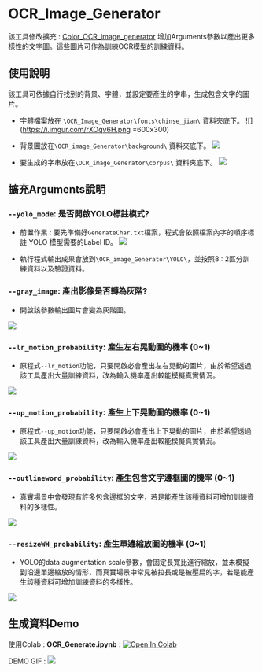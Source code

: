 
# OCR_Image_Generator

該工具修改擴充 : [Color_OCR_image_generator](https://github.com/zcswdt/Color_OCR_image_generator)
增加Arguments參數以產出更多樣性的文字圖。這些圖片可作為訓練OCR模型的訓練資料。


## 使用說明
該工具可依據自行找到的背景、字體，並設定要產生的字串，生成包含文字的圖片。
* 字體檔案放在 `\OCR_Image_Generator\fonts\chinse_jian\`  資料夾底下。
![](https://i.imgur.com/rXOqv6H.png =600x300)


* 背景圖放在`\OCR_image_Generator\background\` 資料夾底下。
![](https://i.imgur.com/yy6YbWf.png)



* 要生成的字串放在`\OCR_image_Generator\corpus\` 資料夾底下。
![](https://i.imgur.com/rPmDUeC.png)


## 擴充Arguments說明
### `--yolo_mode`: 是否開啟YOLO標註模式?
* 前置作業 : 要先準備好`GenerateChar.txt`檔案，程式會依照檔案內字的順序標註 YOLO 模型需要的Label ID。
![](https://i.imgur.com/9B1vf25.png)

* 執行程式輸出成果會放到`\OCR_image_Generator\YOLO\`，並按照8 : 2區分訓練資料以及驗證資料。



### `--gray_image`: 產出影像是否轉為灰階?
* 開啟該參數輸出圖片會變為灰階圖。

![](https://i.imgur.com/hOGsVnd.png)



### `--lr_motion_probability`: 產生左右晃動圖的機率 (0~1)
* 原程式`--lr_motion`功能，只要開啟必會產出左右晃動的圖片，由於希望透過該工具產出大量訓練資料，改為輸入機率產出較能模擬真實情況。

![](https://i.imgur.com/J8Z0nmL.png)


### `--up_motion_probability`: 產生上下晃動圖的機率 (0~1)
* 原程式`--up_motion`功能，只要開啟必會產出上下晃動的圖片，由於希望透過該工具產出大量訓練資料，改為輸入機率產出較能模擬真實情況。

![](https://i.imgur.com/GKVZCHw.png)


### `--outlineword_probability`: 產生包含文字邊框圖的機率 (0~1)
* 真實場景中會發現有許多包含邊框的文字，若是能產生該種資料可增加訓練資料的多樣性。

![](https://i.imgur.com/GuL8UeO.png)



### `--resizeWH_probability`: 產生單邊縮放圖的機率 (0~1)
* YOLO的data augmentation scale參數，會固定長寬比進行縮放，並未模擬到沿邊單邊縮放的情形，而真實場景中常見被拉長或是被壓扁的字，若是能產生該種資料可增加訓練資料的多樣性。

![](https://i.imgur.com/rN5Mcuv.png)




## 生成資料Demo
使用Colab : **OCR_Generate.ipynb** :  <a href="https://colab.research.google.com/drive/139BK2WuNYQGjGJ3l1VPhaFbMKz3I9tFI" target="_blank"><img src="https://colab.research.google.com/assets/colab-badge.svg" alt="Open In Colab"/></a> 

DEMO GIF :
![](https://i.imgur.com/uHLujW4.gif)











